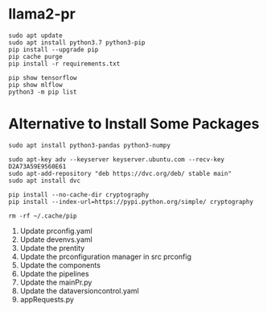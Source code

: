 # llama2-pr

```
sudo apt update
sudo apt install python3.7 python3-pip
pip install --upgrade pip
pip cache purge
pip install -r requirements.txt

pip show tensorflow
pip show mlflow
python3 -m pip list

```

# Alternative to Install Some Packages

```
sudo apt install python3-pandas python3-numpy

sudo apt-key adv --keyserver keyserver.ubuntu.com --recv-key D2A73A59E9560E61
sudo apt-add-repository "deb https://dvc.org/deb/ stable main"
sudo apt install dvc

pip install --no-cache-dir cryptography
pip install --index-url=https://pypi.python.org/simple/ cryptography

rm -rf ~/.cache/pip

```

1. Update prconfig.yaml
2. Update devenvs.yaml
3. Update the prentity
4. Update the prconfiguration manager in src prconfig
5. Update the components
6. Update the pipelines
7. Update the mainPr.py
8. Update the dataversioncontrol.yaml
9. appRequests.py
